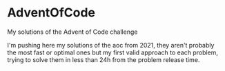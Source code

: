 # AdventOfCode
My solutions of the Advent of Code challenge 

I'm pushing here my solutions of the aoc from 2021, they aren't probably the most fast or optimal ones but my first valid approach to each problem, trying to solve them in less than 24h from the problem release time.
